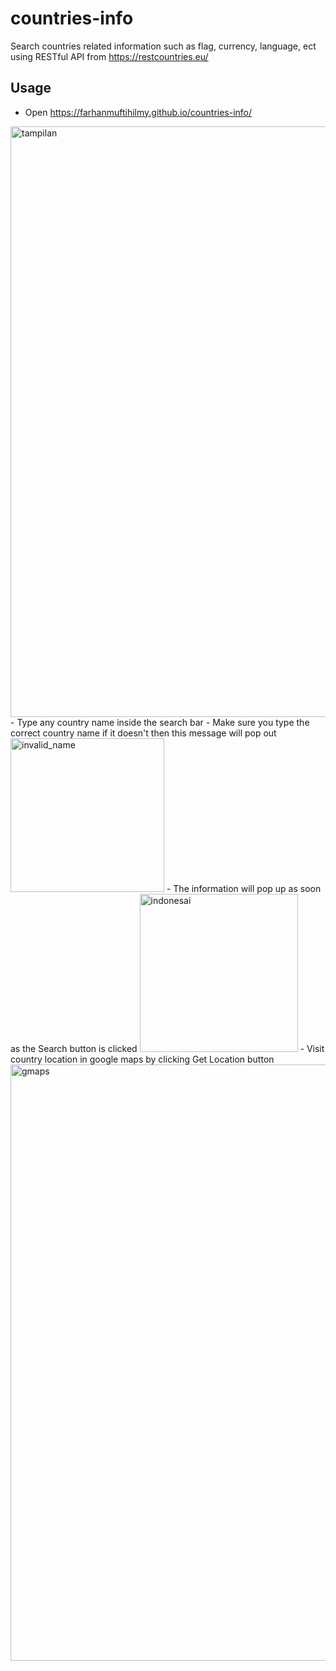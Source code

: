 # countries-info
Search countries related information such as flag, currency, language, ect using RESTful API from https://restcountries.eu/

## Usage
- Open https://farhanmuftihilmy.github.io/countries-info/ 
<img width="945" alt="tampilan" src="https://user-images.githubusercontent.com/30763010/111933593-5c49ef00-8af2-11eb-9bf3-875488ed3bb0.png">
- Type any country name inside the search bar
  - Make sure you type the correct country name if it doesn't then this message will pop out
  <img width="246" alt="invalid_name" src="https://user-images.githubusercontent.com/30763010/111933943-117ca700-8af3-11eb-829e-d53743bc093c.png">
  - The information will pop up as soon as the Search button is clicked
  <img width="253" alt="indonesai" src="https://user-images.githubusercontent.com/30763010/111933628-6ec42880-8af2-11eb-88d4-e01be5f19f6b.png">
- Visit country location in google maps by clicking Get Location button
<img width="954" alt="gmaps" src="https://user-images.githubusercontent.com/30763010/111933780-bf3b8600-8af2-11eb-965e-84ee56af0c51.png">
